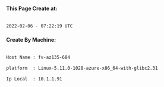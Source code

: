 
   
#### This Page Create at:

```bash

2022-02-06 - 07:22:19 UTC

```

#### Create By Machine:

```bash

Host Name : fv-az135-684

platform  : Linux-5.11.0-1028-azure-x86_64-with-glibc2.31

Ip Local  : 10.1.1.91

```

